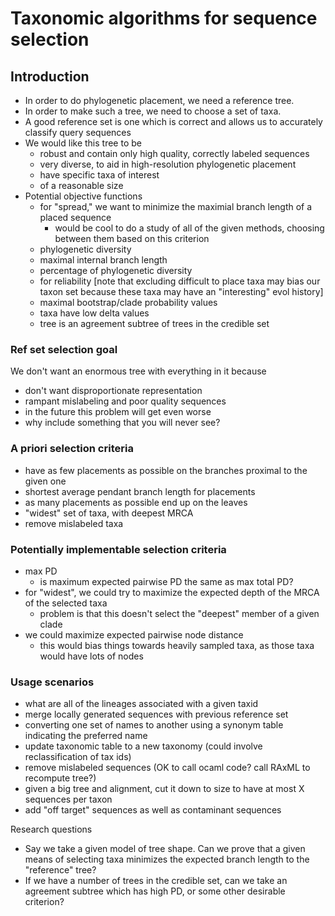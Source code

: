 
# Taxonomic algorithms for sequence selection

## Introduction
- In order to do phylogenetic placement, we need a reference tree.
- In order to make such a tree, we need to choose a set of taxa.
- A good reference set is one which is correct and allows us to accurately classify query sequences
- We would like this tree to be
  - robust and contain only high quality, correctly labeled sequences
  - very diverse, to aid in high-resolution phylogenetic placement
  - have specific taxa of interest
  - of a reasonable size
- Potential objective functions
  - for "spread," we want to minimize the maximial branch length of a placed sequence
    - would be cool to do a study of all of the given methods, choosing between them based on this criterion
  - phylogenetic diversity
  - maximal internal branch length
  - percentage of phylogenetic diversity
  - for reliability [note that excluding difficult to place taxa may bias our taxon set because these taxa may have an "interesting" evol history]
  - maximal bootstrap/clade probability values
  - taxa have low delta values
  - tree is an agreement subtree of trees in the credible set

### Ref set selection goal
We don't want an enormous tree with everything in it because

* don't want disproportionate representation
* rampant mislabeling and poor quality sequences
* in the future this problem will get even worse
* why include something that you will never see?

### A priori selection criteria
* have as few placements as possible on the branches proximal to the given one
* shortest average pendant branch length for placements
* as many placements as possible end up on the leaves
* "widest" set of taxa, with deepest MRCA
* remove mislabeled taxa

### Potentially implementable selection criteria
* max PD
  * is maximum expected pairwise PD the same as max total PD?
* for "widest", we could try to maximize the expected depth of the MRCA of the selected taxa
  * problem is that this doesn't select the "deepest" member of a given clade
* we could maximize expected pairwise node distance
  * this would bias things towards heavily sampled taxa, as those taxa would have lots of nodes

### Usage scenarios
* what are all of the lineages associated with a given taxid
* merge locally generated sequences with previous reference set
* converting one set of names to another using a synonym table indicating the preferred name
* update taxonomic table to a new taxonomy (could involve reclassification of tax ids)
* remove mislabeled sequences (OK to call ocaml code? call RAxML to recompute tree?)
* given a big tree and alignment, cut it down to size to have at most X sequences per taxon
* add "off target" sequences as well as contaminant sequences


Research questions
* Say we take a given model of tree shape. Can we prove that a given means of selecting taxa minimizes the expected branch length to the "reference" tree?
* If we have a number of trees in the credible set, can we take an agreement subtree which has high PD, or some other desirable criterion?



